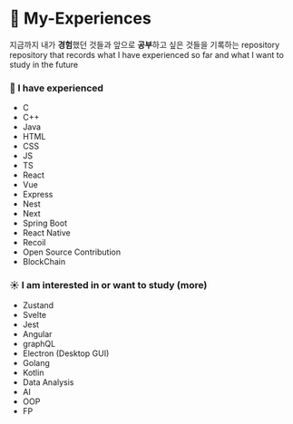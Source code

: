 # 🧐 My-Experiences

지금까지 내가 **경험**했던 것들과 앞으로 **공부**하고 싶은 것들을 기록하는 repository  
repository that records what I have experienced so far and what I want to study in the future

### 🌙 I have experienced
- C
- C++
- Java
- HTML
- CSS
- JS
- TS
- React
- Vue
- Express
- Nest
- Next
- Spring Boot
- React Native
- Recoil
- Open Source Contribution
- BlockChain

### ☀️ I am interested in or want to study (more)
- Zustand
- Svelte
- Jest
- Angular
- graphQL
- Electron (Desktop GUI)
- Golang
- Kotlin
- Data Analysis
- AI
- OOP
- FP
